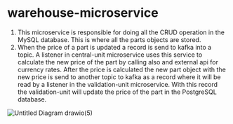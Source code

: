 # warehouse-microservice
1. This microservice is responsible for doing all the CRUD operation in the MySQL database. This is where all the parts objects are stored.
2. When the price of a part is updated a record is send to kafka into a topic. A listener in central-unit microservice uses this service to 
   calculate the new price of the part by calling also and external api for currency rates. After the price is calculated the new part object
   with the new price is send to another topic to kafka as a record where it will be read by a listener in the validation-unit microservice.
   With this record the validation-unit will update the price of the part in the PostgreSQL database.
   
   
![Untitled Diagram drawio(5)](https://user-images.githubusercontent.com/58910040/168304410-6ab98b08-ebc0-4e6c-a21c-0d70b9375420.png)
